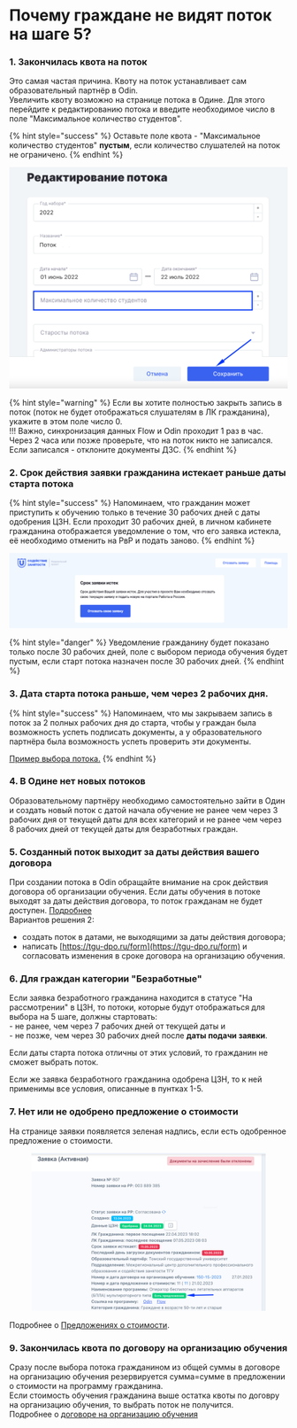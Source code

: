 # Почему граждане не видят поток на шаге 5?

### 1. Закончилась квота на поток

Это самая частая причина. Квоту на поток устанавливает сам образовательный партнёр в Odin.  \
Увеличить квоту возможно на странице потока в Одине. Для этого перейдите к редактированию потока и введите необходимое число в поле "Максимальное количество студентов".

{% hint style="success" %}
Оставьте поле квота - "Максимальное количество студентов"  **пустым**, если количество слушателей на поток не ограничено.
{% endhint %}

![Страница редактирования потока](<../.gitbook/assets/image (8) (1) (1).png>)

{% hint style="warning" %}
Если вы хотите полностью закрыть запись в поток (поток не будет отображаться слушателям в ЛК гражданина),  укажите в этом поле число 0.\
!!! Важно, синхронизация данных Flow и Odin проходит 1 раз в час. \
Через 2 часа или позже проверьте, что на поток никто не записался.  Если записался - отклоните документы  ДЗС.
{% endhint %}

### 2. Срок действия заявки гражданина истекает раньше даты старта потока

{% hint style="success" %}
Напоминаем, что гражданин может приступить к обучению только в течение 30 рабочих дней с даты одобрения ЦЗН. Если проходит 30 рабочих дней, в личном кабинете гражданина отображается уведомление о том, что его заявка истекла, её необходимо отменить на РвР и подать заново.
{% endhint %}

![](<../.gitbook/assets/image (85).png>)

{% hint style="danger" %}
Уведомление гражданину будет показано только  после 30 рабочих дней,  поле с выбором периода обучения будет пустым, если старт потока назначен после 30 рабочих дней.
{% endhint %}

### 3. Дата старта потока раньше, чем через 2 рабочих дня.&#x20;

{% hint style="success" %}
Напоминаем, что мы закрываем запись в поток за 2 полных рабочих дня до старта, чтобы у граждан была возможность успеть подписать документы, а у образовательного партнёра была возможность успеть проверить эти документы.&#x20;

[Пример выбора потока.](vybor-potoka-i-podtverzhdenie-dokumentov.md#primer-pyatidnevnoi-rabochei-nedeli-bez-prazdnichnykh-vykhodnykh)
{% endhint %}

### 4. В Одине нет новых потоков&#x20;

Образовательному партнёру необходимо самостоятельно зайти в Один и создать новый поток с  датой начала обучение  не ранее чем через  3 рабочих дня от текущей даты для всех категорий и не ранее чем через  8 рабочих дней от текущей даты для безработных граждан.

### 5. Созданный поток выходит за даты действия вашего договора

При создании потока в Odin обращайте внимание на срок действия договора об организации обучения. Если даты обучения в потоке выходят за даты действия договора, то поток гражданам не будет доступен.  [Подробнее](https://informa.gitbook.io/novosti-odin/novosti/dogovory-vo-flow)\
Вариантов решения 2:

* создать поток в датами, не выходящими за даты действия договора;
* написать [https://tgu-dpo.ru/form](https://tgu-dpo.ru/form) и согласовать изменения  в сроке договора на организацию обучения.

### 6. Для граждан категории "Безработные"

Если заявка безработного гражданина находится в статусе "На рассмотрении" в ЦЗН, то потоки, которые будут отображаться для выбора на 5 шаге, должны стартовать:\
\- не ранее, чем через 7 рабочих дней от текущей даты и\
\- не позже, чем через 30 рабочих дней после **даты подачи заявки**.

Если даты старта потока отличны от этих условий, то гражданин не сможет выбрать поток.&#x20;

Если же заявка безработного гражданина одобрена ЦЗН, то к ней применимы все условия, описанные в пунтках 1-5.&#x20;



### 7. Нет или не одобрено предложение о стоимости

На странице заявки появляется зеленая надпись, если есть одобренное предложение  о стоимости.

<figure><img src="../.gitbook/assets/image (1).png" alt=""><figcaption></figcaption></figure>

Подробнее о [Предложениях о стоимости](../predlozhenie-o-stoimosti..md).

### 9. Закончилась квота по договору на организацию обучения

Сразу после выбора потока гражданином из общей суммы в договоре на организацию обучения резервируется сумма=сумме в предложении о стоимости на программу гражданина.\
Если стоимость обучения гражданина выше остатка квоты по договру на организацию обучения, то выбрать поток не получится.\
Подробнее о [договоре на организацию обучения](../dogovor-na-organizaciyu-obucheniya./)
